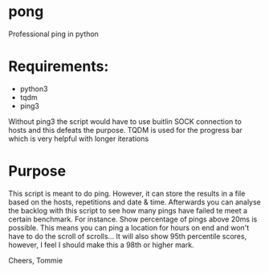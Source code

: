 # pong
Professional ping in python

# Requirements:
- python3
- tqdm
- ping3

Without ping3 the script would have to use buitlin SOCK connection to hosts and this defeats the purpose. TQDM is used for the progress bar which is very helpful with longer iterations

# Purpose
This script is meant to do ping. However, it can store the results in a file based on the hosts, repetitions and date & time. Afterwards you can analyse the backlog with this script to see how many pings have failed te meet a certain benchmark. For instance. Show percentage of pings above 20ms is possible. This means you can ping a location for hours on end and won't have to do the scroll of scrolls... It will also show 95th percentile scores, however, I feel I should make this a 98th or higher mark.

Cheers,
Tommie
